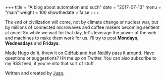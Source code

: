 +++
title = "A blog about automation and such"
date = "2017-07-13"
menu = "main"
weight = 100
showthedate = false
+++
<!-- ![Juan](/img/avatar-2.svg) -->
The end of civilization will come, not by climate change or nuclear war, but by millions of connected microwaves and coffee makers becoming sentient at once! So while we wait for that day, let's leverage the power of the web and machines to make them work for us. I'll try to post **Mondays**, **Wednesdays** and **Fridays**.

Made [Hugo](https://gohugo.io) do it, threw it on [GitHub](https://github.com) and had [Netlify](https://www.netlify.com) pass it around. Have questions or suggestions? Hit me up on Twitter. You can also subscribe to my RSS feed, if you're into that sort of stuff.

Written and created by [Juan](https://www.twitter.com/theverylastjuan).
